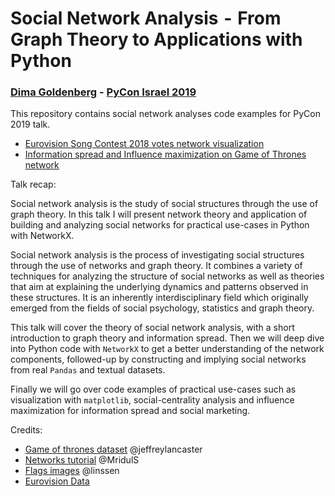 # Social Network Analysis  -  From Graph Theory to Applications with Python
### [Dima Goldenberg](https://www.linkedin.com/in/dimgold/) - [PyCon Israel 2019](https://cfp.pycon.org.il/conference/talk/DNLWQC/)


This repository contains social network analyses code examples for PyCon 2019 talk.

- [Eurovision Song Contest 2018 votes network visualization](https://github.com/dimgold/pycon_social_networkx/blob/master/eurovision_votes.ipynb)
- [Information spread and Influence maximization on Game of Thrones network](https://github.com/dimgold/pycon_social_networkx/blob/master/info_spread_got.ipynb)

Talk recap:

Social network analysis is the study of social structures through the use of graph theory. In this talk I will present network theory and application of building and analyzing social networks for practical use-cases in Python with NetworkX.

Social network analysis is the process of investigating social structures through the use of networks and graph theory.  It combines a variety of techniques for analyzing the structure of social networks as well as theories that aim at explaining the underlying dynamics and patterns observed in these structures. It is an inherently interdisciplinary field which originally emerged from the fields of social psychology, statistics and graph theory. 

This talk will cover the theory of social network analysis, with a short introduction to graph theory and information spread. Then we will deep dive into Python code with ``NetworkX`` to get a better understanding of the network components, followed-up by constructing and implying social networks from real ``Pandas`` and textual datasets. 

Finally we will go over code examples of practical use-cases such as visualization with ``matplotlib``, social-centrality analysis and influence maximization for information spread and social marketing.

Credits:

- [Game of thrones dataset](https://github.com/jeffreylancaster/game-of-thrones) @jeffreylancaster
- [Networks tutorial](https://github.com/MridulS/pydata-networkx) @MridulS
- [Flags images](https://github.com/linssen/country-flag-icons) @linssen
- [Eurovision Data](https://eurovision.tv/story/the-results-eurovision-2018-dive-into-numbers)
